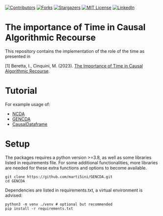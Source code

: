 [![Contributors][contributors-shield]][contributors-url]
[![Forks][forks-shield]][forks-url]
[![Stargazers][stars-shield]][stars-url]
[![MIT License][license-shield]][license-url]
[![LinkedIn][linkedin-shield]][linkedin-url]


# The importance of Time in Causal Algorithmic Recourse

This repository contains the implementation of the role of the time as presented in 

[1] Beretta, I., Cinquini, M. (2023). [The Importance of Time in Causal Algorithmic Recourse](https://).



# Tutorial

For example usage of: 

* [NCDA](https://github.com/marti5ini/GENCDA/blob/master/tutorials/ncda.ipynb)
* [GENCDA](https://github.com/marti5ini/GENCDA/blob/master/tutorials/gencda.ipynb)
* [CausalDataframe](https://github.com/marti5ini/GENCDA/blob/master/tutorials/causalDataframe.ipynb)


# Setup

The packages requires a python version >=3.8, as well as some libraries listed in requirements file. For some additional functionalities, more libraries are needed for these extra functions and options to become available. 

```
git clone https://github.com/marti5ini/GENCDA.git
cd GENCDA
```

Dependencies are listed in requirements.txt, a virtual environment is advised:

```
python3 -m venv ./venv # optional but recommended
pip install -r requirements.txt
```


<!-- MARKDOWN LINKS & IMAGES -->
<!-- https://www.markdownguide.org/basic-syntax/#reference-style-links -->
[contributors-shield]: https://img.shields.io/github/contributors/othneildrew/Best-README-Template.svg?style=for-the-badge
[contributors-url]: https://github.com/marti5ini/time-car/graphs/contributors
[forks-shield]: https://img.shields.io/github/forks/othneildrew/Best-README-Template.svg?style=for-the-badge
[forks-url]: https://github.com/marti5ini/time-car/network/members
[stars-shield]: https://img.shields.io/github/stars/othneildrew/Best-README-Template.svg?style=for-the-badge
[stars-url]: https://github.com/marti5ini/time-car/stargazers
[license-shield]: https://img.shields.io/github/license/othneildrew/Best-README-Template.svg?style=for-the-badge
[license-url]: https://github.com/othneildrew/Best-README-Template/blob/master/LICENSE.txt
[linkedin-shield]: https://img.shields.io/badge/-LinkedIn-black.svg?style=for-the-badge&logo=linkedin&colorB=555
[linkedin-url]: https://linkedin.com/in/martina-cinquini

